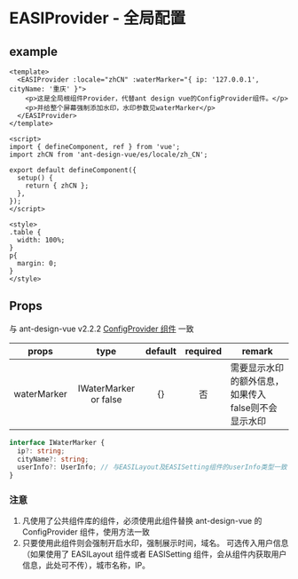 # EASIProvider - 全局配置

## example
```vue
<template>
  <EASIProvider :locale="zhCN" :waterMarker="{ ip: '127.0.0.1', cityName: '重庆' }">
    <p>这是全局根组件Provider，代替ant design vue的ConfigProvider组件。</p>
    <p>并给整个屏幕强制添加水印，水印参数见waterMarker</p>
  </EASIProvider>
</template>

<script>
import { defineComponent, ref } from 'vue';
import zhCN from 'ant-design-vue/es/locale/zh_CN';

export default defineComponent({
  setup() {
    return { zhCN };
  },
});
</script>

<style>
.table {
  width: 100%;
}
p{
  margin: 0;
}
</style>
```

## Props

与 ant-design-vue v2.2.2 [ConfigProvider 组件](https://2x.antdv.com/components/config-provider-cn) 一致

|    props    |     type     | default | required | remark                 |
| :---------: | :----------: | :-----: | :------: | ---------------------- |
| waterMarker | IWaterMarker or false |    {}     |    否    | 需要显示水印的额外信息，如果传入false则不会显示水印 |

```typescript
interface IWaterMarker {
  ip?: string;
  cityName?: string;
  userInfo?: UserInfo; // 与EASILayout及EASISetting组件的userInfo类型一致
}
```

### 注意

1. 凡使用了公共组件库的组件，必须使用此组件替换 ant-design-vue 的 ConfigProvider 组件，使用方法一致
2. 只要使用此组件则会强制开启水印，强制展示时间，域名。 可选传入用户信息（如果使用了 EASILayout 组件或者 EASISetting 组件，会从组件内获取用户信息，此处可不传），城市名称，IP。
